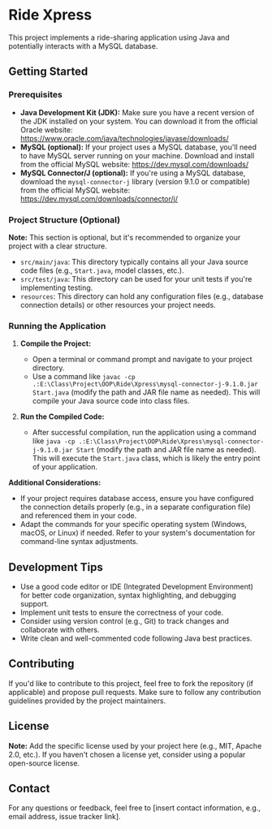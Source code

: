 # Ride Xpress

This project implements a ride-sharing application using Java and potentially interacts with a MySQL database.

## Getting Started

### Prerequisites

* **Java Development Kit (JDK):** Make sure you have a recent version of the JDK installed on your system. You can download it from the official Oracle website: https://www.oracle.com/java/technologies/javase/downloads/
* **MySQL (optional):** If your project uses a MySQL database, you'll need to have MySQL server running on your machine. Download and install from the official MySQL website: https://dev.mysql.com/downloads/
* **MySQL Connector/J (optional):** If you're using a MySQL database, download the `mysql-connector-j` library (version 9.1.0 or compatible) from the official MySQL website: https://dev.mysql.com/downloads/connector/j/

### Project Structure (Optional)

**Note:** This section is optional, but it's recommended to organize your project with a clear structure.

* `src/main/java`: This directory typically contains all your Java source code files (e.g., `Start.java`, model classes, etc.).
* `src/test/java`: This directory can be used for your unit tests if you're implementing testing.
* `resources`: This directory can hold any configuration files (e.g., database connection details) or other resources your project needs.

### Running the Application

1. **Compile the Project:** 
   - Open a terminal or command prompt and navigate to your project directory.
   - Use a command like `javac -cp .:E:\Class\Project\OOP\Ride\Xpress\mysql-connector-j-9.1.0.jar Start.java` (modify the path and JAR file name as needed). This will compile your Java source code into class files.

2. **Run the Compiled Code:**
   - After successful compilation, run the application using a command like `java -cp .:E:\Class\Project\OOP\Ride\Xpress\mysql-connector-j-9.1.0.jar Start` (modify the path and JAR file name as needed). This will execute the `Start.java` class, which is likely the entry point of your application.

**Additional Considerations:**

* If your project requires database access, ensure you have configured the connection details properly (e.g., in a separate configuration file) and referenced them in your code.
* Adapt the commands for your specific operating system (Windows, macOS, or Linux) if needed. Refer to your system's documentation for command-line syntax adjustments.

## Development Tips

* Use a good code editor or IDE (Integrated Development Environment) for better code organization, syntax highlighting, and debugging support.
* Implement unit tests to ensure the correctness of your code.
* Consider using version control (e.g., Git) to track changes and collaborate with others.
* Write clean and well-commented code following Java best practices.

## Contributing

If you'd like to contribute to this project, feel free to fork the repository (if applicable) and propose pull requests. Make sure to follow any contribution guidelines provided by the project maintainers.

## License

**Note:** Add the specific license used by your project here (e.g., MIT, Apache 2.0, etc.). If you haven't chosen a license yet, consider using a popular open-source license.

## Contact

For any questions or feedback, feel free to [insert contact information, e.g., email address, issue tracker link].

